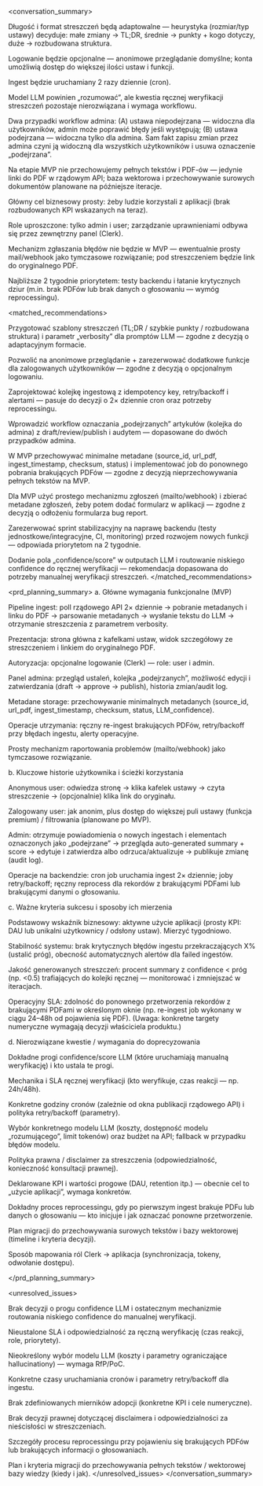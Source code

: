 <conversation_summary> <decisions>

Długość i format streszczeń będą adaptowalne — heurystyka (rozmiar/typ ustawy)
decyduje: małe zmiany → TL;DR, średnie → punkty + kogo dotyczy, duże →
rozbudowana struktura.

Logowanie będzie opcjonalne — anonimowe przeglądanie domyślne; konta umożliwią
dostęp do większej ilości ustaw i funkcji.

Ingest będzie uruchamiany 2 razy dziennie (cron).

Model LLM powinien „rozumować”, ale kwestia ręcznej weryfikacji streszczeń
pozostaje nierozwiązana i wymaga workflowu.

Dwa przypadki workflow admina: (A) ustawa niepodejrzana — widoczna dla
użytkowników, admin może poprawić błędy jeśli występują; (B) ustawa podejrzana —
widoczna tylko dla admina. Sam fakt zapisu zmian przez admina czyni ją widoczną
dla wszystkich użytkowników i usuwa oznaczenie „podejrzana”.

Na etapie MVP nie przechowujemy pełnych tekstów i PDF-ów — jedynie linki do PDF
w rządowym API; baza wektorowa i przechowywanie surowych dokumentów planowane na
późniejsze iteracje.

Główny cel biznesowy prosty: żeby ludzie korzystali z aplikacji (brak
rozbudowanych KPI wskazanych na teraz).

Role uproszczone: tylko admin i user; zarządzanie uprawnieniami odbywa się przez
zewnętrzny panel (Clerk).

Mechanizm zgłaszania błędów nie będzie w MVP — ewentualnie prosty mail/webhook
jako tymczasowe rozwiązanie; pod streszczeniem będzie link do oryginalnego PDF.

Najbliższe 2 tygodnie priorytetem: testy backendu i łatanie krytycznych dziur
(m.in. brak PDFów lub brak danych o głosowaniu — wymóg reprocessingu).

</decisions>

<matched_recommendations>

Przygotować szablony streszczeń (TL;DR / szybkie punkty / rozbudowana struktura)
i parametr „verbosity” dla promptów LLM — zgodne z decyzją o adaptacyjnym
formacie.

Pozwolić na anonimowe przeglądanie + zarezerwować dodatkowe funkcje dla
zalogowanych użytkowników — zgodne z decyzją o opcjonalnym logowaniu.

Zaprojektować kolejkę ingestową z idempotency key, retry/backoff i alertami —
pasuje do decyzji o 2× dziennie cron oraz potrzeby reprocessingu.

Wprowadzić workflow oznaczania „podejrzanych” artykułów (kolejka do admina) z
draft/review/publish i audytem — dopasowane do dwóch przypadków admina.

W MVP przechowywać minimalne metadane (source_id, url_pdf, ingest_timestamp,
checksum, status) i implementować job do ponownego pobrania brakujących PDFów —
zgodne z decyzją nieprzechowywania pełnych tekstów na MVP.

Dla MVP użyć prostego mechanizmu zgłoszeń (mailto/webhook) i zbierać metadane
zgłoszeń, żeby potem dodać formularz w aplikacji — zgodne z decyzją o odłożeniu
formularza bug report.

Zarezerwować sprint stabilizacyjny na naprawę backendu (testy
jednostkowe/integracyjne, CI, monitoring) przed rozwojem nowych funkcji —
odpowiada priorytetom na 2 tygodnie.

Dodanie pola „confidence/score” w outputach LLM i routowanie niskiego confidence
do ręcznej weryfikacji — rekomendacja dopasowana do potrzeby manualnej
weryfikacji streszczeń. </matched_recommendations>

<prd_planning_summary> a. Główne wymagania funkcjonalne (MVP)

Pipeline ingest: poll rządowego API 2× dziennie → pobranie metadanych i linku do
PDF → parsowanie metadanych → wysłanie tekstu do LLM → otrzymanie streszczenia z
parametrem verbosity.

Prezentacja: strona główna z kafelkami ustaw, widok szczegółowy ze streszczeniem
i linkiem do oryginalnego PDF.

Autoryzacja: opcjonalne logowanie (Clerk) — role: user i admin.

Panel admina: przegląd ustaleń, kolejka „podejrzanych”, możliwość edycji i
zatwierdzania (draft → approve → publish), historia zmian/audit log.

Metadane storage: przechowywanie minimalnych metadanych (source_id, url_pdf,
ingest_timestamp, checksum, status, LLM_confidence).

Operacje utrzymania: ręczny re-ingest brakujących PDFów, retry/backoff przy
błędach ingestu, alerty operacyjne.

Prosty mechanizm raportowania problemów (mailto/webhook) jako tymczasowe
rozwiązanie.

b. Kluczowe historie użytkownika i ścieżki korzystania

Anonymous user: odwiedza stronę → klika kafelek ustawy → czyta streszczenie →
(opcjonalnie) klika link do oryginału.

Zalogowany user: jak anonim, plus dostęp do większej puli ustawy (funkcja
premium) / filtrowania (planowane po MVP).

Admin: otrzymuje powiadomienia o nowych ingestach i elementach oznaczonych jako
„podejrzane” → przegląda auto-generated summary + score → edytuje i zatwierdza
albo odrzuca/aktualizuje → publikuje zmianę (audit log).

Operacje na backendzie: cron job uruchamia ingest 2× dziennie; joby
retry/backoff; ręczny reprocess dla rekordów z brakującymi PDFami lub
brakującymi danymi o głosowaniu.

c. Ważne kryteria sukcesu i sposoby ich mierzenia

Podstawowy wskaźnik biznesowy: aktywne użycie aplikacji (prosty KPI: DAU lub
unikalni użytkownicy / odsłony ustaw). Mierzyć tygodniowo.

Stabilność systemu: brak krytycznych błędów ingestu przekraczających X% (ustalić
próg), obecność automatycznych alertów dla failed ingestów.

Jakość generowanych streszczeń: procent summary z confidence < próg (np. <0.5)
trafiających do kolejki ręcznej — monitorować i zmniejszać w iteracjach.

Operacyjny SLA: zdolność do ponownego przetworzenia rekordów z brakującymi
PDFami w określonym oknie (np. re-ingest job wykonany w ciągu 24–48h od
pojawienia się PDF). (Uwaga: konkretne targety numeryczne wymagają decyzji
właściciela produktu.)

d. Nierozwiązane kwestie / wymagania do doprecyzowania

Dokładne progi confidence/score LLM (które uruchamiają manualną weryfikację) i
kto ustala te progi.

Mechanika i SLA ręcznej weryfikacji (kto weryfikuje, czas reakcji — np.
24h/48h).

Konkretne godziny cronów (zależnie od okna publikacji rządowego API) i polityka
retry/backoff (parametry).

Wybór konkretnego modelu LLM (koszty, dostępność modelu „rozumującego”, limit
tokenów) oraz budżet na API; fallback w przypadku błędów modelu.

Polityka prawna / disclaimer za streszczenia (odpowiedzialność, konieczność
konsultacji prawnej).

Deklarowane KPI i wartości progowe (DAU, retention itp.) — obecnie cel to
„użycie aplikacji”, wymaga konkretów.

Dokładny proces reprocessingu, gdy po pierwszym ingest brakuje PDFu lub danych o
głosowaniu — kto inicjuje i jak oznaczać ponowne przetworzenie.

Plan migracji do przechowywania surowych tekstów i bazy wektorowej (timeline i
kryteria decyzji).

Sposób mapowania ról Clerk → aplikacja (synchronizacja, tokeny, odwołanie
dostępu).

</prd_planning_summary>

<unresolved_issues>

Brak decyzji o progu confidence LLM i ostatecznym mechanizmie routowania
niskiego confidence do manualnej weryfikacji.

Nieustalone SLA i odpowiedzialność za ręczną weryfikację (czas reakcji, role,
priorytety).

Nieokreślony wybór modelu LLM (koszty i parametry ograniczające hallucinationy)
— wymaga RfP/PoC.

Konkretne czasy uruchamiania cronów i parametry retry/backoff dla ingestu.

Brak zdefiniowanych mierników adopcji (konkretne KPI i cele numeryczne).

Brak decyzji prawnej dotyczącej disclaimera i odpowiedzialności za nieścisłości
w streszczeniach.

Szczegóły procesu reprocessingu przy pojawieniu się brakujących PDFów lub
brakujących informacji o głosowaniach.

Plan i kryteria migracji do przechowywania pełnych tekstów / wektorowej bazy
wiedzy (kiedy i jak). </unresolved_issues> </conversation_summary>
